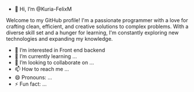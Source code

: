 - 👋 Hi, I’m @Kuria-FelixM 

Welcome to my GitHub profile! I'm a passionate programmer with a love for crafting clean, efficient, and creative solutions to complex problems. With a diverse skill set and a hunger for learning, I'm constantly exploring new technologies and expanding my knowledge.


- 👀 I’m interested in Front end backend
- 🌱 I’m currently learning ...
- 💞️ I’m looking to collaborate on ...
- 📫 How to reach me ...
- 😄 Pronouns: ...
- ⚡ Fun fact: ...

<!---
Kuria-FelixM/Kuria-FelixM is a ✨ special ✨ repository because its `README.md` (this file) appears on your GitHub profile.
You can click the Preview link to take a look at your changes.
--->
